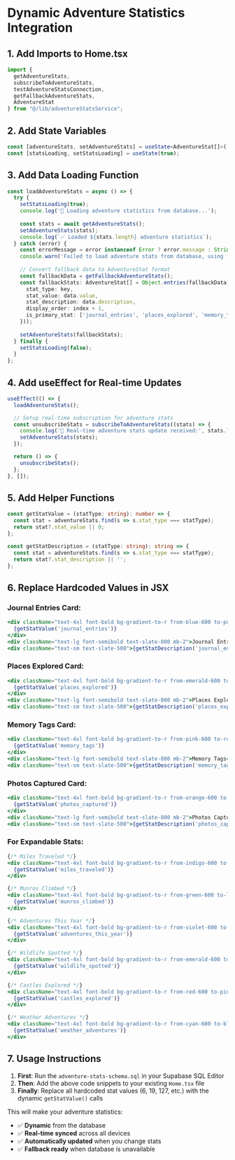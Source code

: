 # Dynamic Adventure Statistics Integration

## 1. Add Imports to Home.tsx

```typescript
import { 
  getAdventureStats,
  subscribeToAdventureStats,
  testAdventureStatsConnection,
  getFallbackAdventureStats,
  AdventureStat 
} from "@/lib/adventureStatsService";
```

## 2. Add State Variables

```typescript
const [adventureStats, setAdventureStats] = useState<AdventureStat[]>([]);
const [statsLoading, setStatsLoading] = useState(true);
```

## 3. Add Data Loading Function

```typescript
const loadAdventureStats = async () => {
  try {
    setStatsLoading(true);
    console.log('🔄 Loading adventure statistics from database...');
    
    const stats = await getAdventureStats();
    setAdventureStats(stats);
    console.log(`✅ Loaded ${stats.length} adventure statistics`);
  } catch (error) {
    const errorMessage = error instanceof Error ? error.message : String(error);
    console.warn('Failed to load adventure stats from database, using fallback:', errorMessage);
    
    // Convert fallback data to AdventureStat format
    const fallbackData = getFallbackAdventureStats();
    const fallbackStats: AdventureStat[] = Object.entries(fallbackData).map(([key, data], index) => ({
      stat_type: key,
      stat_value: data.value,
      stat_description: data.description,
      display_order: index + 1,
      is_primary_stat: ['journal_entries', 'places_explored', 'memory_tags', 'photos_captured'].includes(key)
    }));
    
    setAdventureStats(fallbackStats);
  } finally {
    setStatsLoading(false);
  }
};
```

## 4. Add useEffect for Real-time Updates

```typescript
useEffect(() => {
  loadAdventureStats();

  // Setup real-time subscription for adventure stats
  const unsubscribeStats = subscribeToAdventureStats((stats) => {
    console.log('🔄 Real-time adventure stats update received:', stats.length, 'stats');
    setAdventureStats(stats);
  });

  return () => {
    unsubscribeStats();
  };
}, []);
```

## 5. Add Helper Functions

```typescript
const getStatValue = (statType: string): number => {
  const stat = adventureStats.find(s => s.stat_type === statType);
  return stat?.stat_value || 0;
};

const getStatDescription = (statType: string): string => {
  const stat = adventureStats.find(s => s.stat_type === statType);
  return stat?.stat_description || '';
};
```

## 6. Replace Hardcoded Values in JSX

### Journal Entries Card:
```jsx
<div className="text-4xl font-bold bg-gradient-to-r from-blue-600 to-purple-600 bg-clip-text text-transparent mb-3">
  {getStatValue('journal_entries')}
</div>
<div className="text-lg font-semibold text-slate-800 mb-2">Journal Entries</div>
<div className="text-sm text-slate-500">{getStatDescription('journal_entries')}</div>
```

### Places Explored Card:
```jsx
<div className="text-4xl font-bold bg-gradient-to-r from-emerald-600 to-teal-600 bg-clip-text text-transparent mb-3">
  {getStatValue('places_explored')}
</div>
<div className="text-lg font-semibold text-slate-800 mb-2">Places Explored</div>
<div className="text-sm text-slate-500">{getStatDescription('places_explored')}</div>
```

### Memory Tags Card:
```jsx
<div className="text-4xl font-bold bg-gradient-to-r from-pink-600 to-rose-600 bg-clip-text text-transparent mb-3">
  {getStatValue('memory_tags')}
</div>
<div className="text-lg font-semibold text-slate-800 mb-2">Memory Tags</div>
<div className="text-sm text-slate-500">{getStatDescription('memory_tags')}</div>
```

### Photos Captured Card:
```jsx
<div className="text-4xl font-bold bg-gradient-to-r from-orange-600 to-amber-600 bg-clip-text text-transparent mb-3">
  {getStatValue('photos_captured')}
</div>
<div className="text-lg font-semibold text-slate-800 mb-2">Photos Captured</div>
<div className="text-sm text-slate-500">{getStatDescription('photos_captured')}</div>
```

### For Expandable Stats:

```jsx
{/* Miles Traveled */}
<div className="text-4xl font-bold bg-gradient-to-r from-indigo-600 to-blue-600 bg-clip-text text-transparent mb-3">
  {getStatValue('miles_traveled')}
</div>

{/* Munros Climbed */}
<div className="text-4xl font-bold bg-gradient-to-r from-green-600 to-lime-600 bg-clip-text text-transparent mb-3">
  {getStatValue('munros_climbed')}
</div>

{/* Adventures This Year */}
<div className="text-4xl font-bold bg-gradient-to-r from-violet-600 to-purple-600 bg-clip-text text-transparent mb-3">
  {getStatValue('adventures_this_year')}
</div>

{/* Wildlife Spotted */}
<div className="text-4xl font-bold bg-gradient-to-r from-emerald-600 to-green-600 bg-clip-text text-transparent mb-3">
  {getStatValue('wildlife_spotted')}
</div>

{/* Castles Explored */}
<div className="text-4xl font-bold bg-gradient-to-r from-red-600 to-pink-600 bg-clip-text text-transparent mb-3">
  {getStatValue('castles_explored')}
</div>

{/* Weather Adventures */}
<div className="text-4xl font-bold bg-gradient-to-r from-cyan-600 to-blue-600 bg-clip-text text-transparent mb-3">
  {getStatValue('weather_adventures')}
</div>
```

## 7. Usage Instructions

1. **First**: Run the `adventure-stats-schema.sql` in your Supabase SQL Editor
2. **Then**: Add the above code snippets to your existing `Home.tsx` file
3. **Finally**: Replace all hardcoded stat values (6, 19, 127, etc.) with the dynamic `getStatValue()` calls

This will make your adventure statistics:
- ✅ **Dynamic** from the database
- ✅ **Real-time synced** across all devices
- ✅ **Automatically updated** when you change stats
- ✅ **Fallback ready** when database is unavailable
